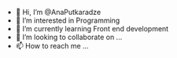 - 👋 Hi, I’m @AnaPutkaradze
- 👀 I’m interested in Programming
- 🌱 I’m currently learning Front end development
- 💞️ I’m looking to collaborate on ...
- 📫 How to reach me ...

<!---
AnaPutkaradze/AnaPutkaradze is a ✨ special ✨ repository because its `README.md` (this file) appears on your GitHub profile.
You can click the Preview link to take a look at your changes.
--->
